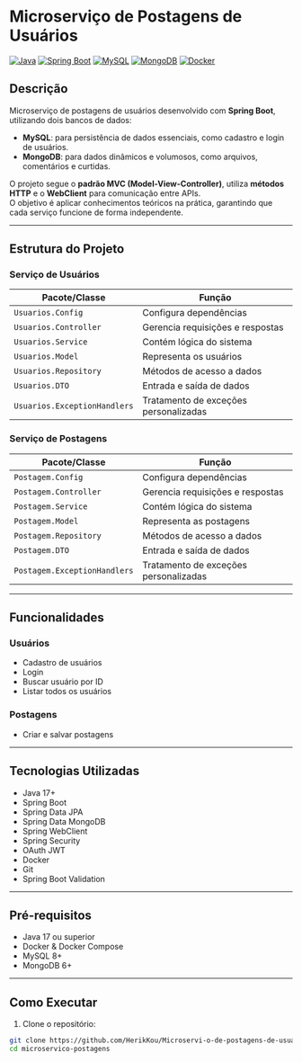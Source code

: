 ﻿# Microserviço de Postagens de Usuários

[![Java](https://img.shields.io/badge/Java-17+-blue)](https://www.java.com)
[![Spring Boot](https://img.shields.io/badge/Spring_Boot-3.1.0-green)](https://spring.io/projects/spring-boot)
[![MySQL](https://img.shields.io/badge/MySQL-8-orange)](https://www.mysql.com/)
[![MongoDB](https://img.shields.io/badge/MongoDB-6-brightgreen)](https://www.mongodb.com/)
[![Docker](https://img.shields.io/badge/Docker-24-blue)](https://www.docker.com/)

## Descrição
Microserviço de postagens de usuários desenvolvido com **Spring Boot**, utilizando dois bancos de dados:

- **MySQL**: para persistência de dados essenciais, como cadastro e login de usuários.  
- **MongoDB**: para dados dinâmicos e volumosos, como arquivos, comentários e curtidas.

O projeto segue o **padrão MVC (Model-View-Controller)**, utiliza **métodos HTTP** e o **WebClient** para comunicação entre APIs.  
O objetivo é aplicar conhecimentos teóricos na prática, garantindo que cada serviço funcione de forma independente.

---

## Estrutura do Projeto

### Serviço de Usuários
| Pacote/Classe | Função |
|---------------|--------|
| `Usuarios.Config` | Configura dependências |
| `Usuarios.Controller` | Gerencia requisições e respostas |
| `Usuarios.Service` | Contém lógica do sistema |
| `Usuarios.Model` | Representa os usuários |
| `Usuarios.Repository` | Métodos de acesso a dados |
| `Usuarios.DTO` | Entrada e saída de dados |
| `Usuarios.ExceptionHandlers` | Tratamento de exceções personalizadas |

### Serviço de Postagens
| Pacote/Classe | Função |
|---------------|--------|
| `Postagem.Config` | Configura dependências |
| `Postagem.Controller` | Gerencia requisições e respostas |
| `Postagem.Service` | Contém lógica do sistema |
| `Postagem.Model` | Representa as postagens |
| `Postagem.Repository` | Métodos de acesso a dados |
| `Postagem.DTO` | Entrada e saída de dados |
| `Postagem.ExceptionHandlers` | Tratamento de exceções personalizadas |

---

## Funcionalidades

### Usuários
- Cadastro de usuários  
- Login  
- Buscar usuário por ID  
- Listar todos os usuários  

### Postagens
- Criar e salvar postagens  

---

## Tecnologias Utilizadas
- Java 17+  
- Spring Boot  
- Spring Data JPA  
- Spring Data MongoDB  
- Spring WebClient  
- Spring Security  
- OAuth JWT  
- Docker
- Git
- Spring Boot Validation  

---

## Pré-requisitos
- Java 17 ou superior  
- Docker & Docker Compose  
- MySQL 8+  
- MongoDB 6+  

---

## Como Executar

1. Clone o repositório:
```bash
git clone https://github.com/HerikKou/Microservi-o-de-postagens-de-usuarios
cd microservico-postagens

